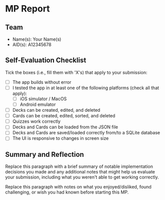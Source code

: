 # MP Report

## Team

- Name(s): Your Name(s)
- AID(s): A12345678

## Self-Evaluation Checklist

Tick the boxes (i.e., fill them with 'X's) that apply to your submission:

- [ ] The app builds without error
- [ ] I tested the app in at least one of the following platforms (check all that apply):
  - [ ] iOS simulator / MacOS
  - [ ] Android emulator
- [ ] Decks can be created, edited, and deleted
- [ ] Cards can be created, edited, sorted, and deleted
- [ ] Quizzes work correctly
- [ ] Decks and Cards can be loaded from the JSON file
- [ ] Decks and Cards are saved/loaded correctly from/to a SQLite database
- [ ] The UI is responsive to changes in screen size

## Summary and Reflection

Replace this paragraph with a brief summary of notable implementation decisions you made and any additional notes that might help us evaluate your submission, including what you weren't able to get working correctly.

Replace this paragraph with notes on what you enjoyed/disliked, found challenging, or wish you had known before starting this MP.
